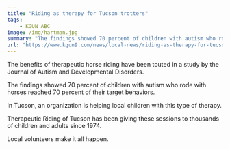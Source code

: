 ```yaml
---
title: "Riding as therapy for Tucson trotters"
tags:
    - KGUN ABC
image: /img/hartman.jpg
summary: "The findings showed 70 percent of children with autism who rode with horses reached 70 percent of their target behaviors."
url: "https://www.kgun9.com/news/local-news/riding-as-therapy-for-tucson-trotters"
---
```


The benefits of therapeutic horse riding have been touted in a study by the Journal of Autism and Developmental Disorders.

The findings showed 70 percent of children with autism who rode with horses reached 70 percent of their target behaviors.

In Tucson, an organization is helping local children with this type of therapy.

Therapeutic Riding of Tucson has been giving these sessions to thousands of children and adults since 1974.

Local volunteers make it all happen.
